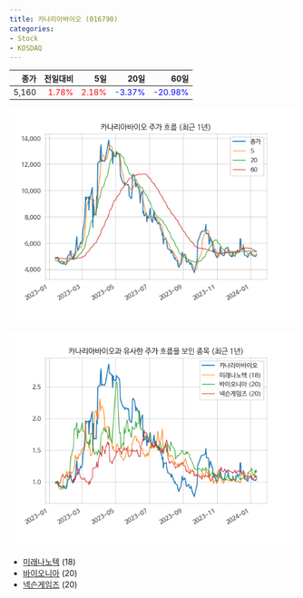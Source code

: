 ```yaml
---
title: 카나리아바이오 (016790)
categories:
- Stock
- KOSDAQ
---
```


|종가|전일대비|5일|20일|60일|
|---:|-------:|--:|---:|---:|
|5,160|<span style="color: red">1.78%</span>|<span style="color: red">2.18%</span>|<span style="color: blue">-3.37%</span>|<span style="color: blue">-20.98%</span>|


<!-- more -->

![016790](/assets/images/stock/016790.png)

![016790](/assets/images/stock/016790_sim.png)

- [미래나노텍](/095500/) (18)
- [바이오니아](/064550/) (20)
- [넥슨게임즈](//225570/) (20)